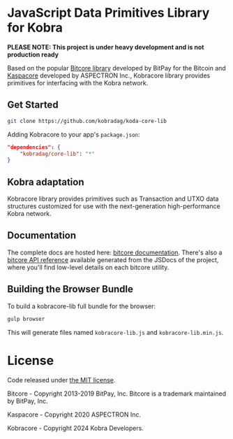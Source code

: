 # JavaScript Data Primitives Library for Kobra

**PLEASE NOTE: This project is under heavy development and is not
production ready**

Based on the popular [Bitcore library](https://github.com/bitpay/bitcore)
developed by BitPay for the Bitcoin and [Kaspacore](https://github.com/aspectron/kaspa-core-lib)
developed by ASPECTRON Inc., Kobracore library provides primitives for
interfacing with the Kobra network.

## Get Started

```sh
git clone https://github.com/kobradag/koda-core-lib
```

Adding Kobracore to your app's `package.json`:

```json
"dependencies": {
    "kobradag/core-lib": "*"
}
```

## Kobra adaptation

Kobracore library provides primitives such as Transaction and UTXO
data structures customized for use with the next-generation
high-performance Kobra network.

## Documentation

The complete docs are hosted here: [bitcore documentation](https://github.com/bitpay/bitcore).
There's also a [bitcore API reference](https://github.com/bitpay/bitcore/blob/master/packages/bitcore-node/docs/api-documentation.md)
available generated from the JSDocs of the project, where you'll find
low-level details on each bitcore utility.

## Building the Browser Bundle

To build a kobracore-lib full bundle for the browser:

```sh
gulp browser
```

This will generate files named `kobracore-lib.js` and
`kobracore-lib.min.js`.

# License

Code released under [the MIT license](https://github.com/bitpay/bitcore/blob/master/LICENSE).

Bitcore - Copyright 2013-2019 BitPay, Inc. Bitcore is a trademark
maintained by BitPay, Inc.

Kaspacore - Copyright 2020 ASPECTRON Inc.

Kobracore - Copyright 2024 Kobra Developers.
